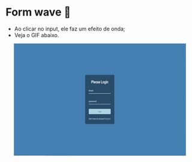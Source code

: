 # Form wave  :ocean:

* Ao clicar no input, ele faz um efeito de onda;
* Veja o GIF abaixo.

<p align="center">
  <img width="460" height="300" src="assets/ezgif.com-gif-maker.gif">
</p>
